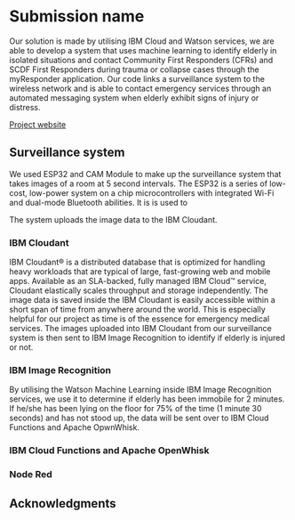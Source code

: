 # Submission name

Our solution is made by utilising IBM Cloud and Watson services, we are able to develop a system that uses machine learning to identify elderly in isolated situations and contact Community First Responders (CFRs) and SCDF First Responders during trauma or collapse cases through the myResponder application. Our code links a surveillance system to the wireless network and is able to contact emergency services through an automated messaging system when elderly exhibit signs of injury or distress.

[Project website](https://github.com/BlueTan/i-m-not-gonna-put-this-in-my-CV)

## Surveillance system
We used ESP32 and CAM Module to make up the surveillance system that takes images of a room at 5 second intervals. The ESP32 is a series of low-cost, low-power system on a chip microcontrollers with integrated Wi-Fi and dual-mode Bluetooth abilities. It is is used to 


The system uploads the image data to the IBM Cloudant.

### IBM Cloudant
IBM Cloudant® is a distributed database that is optimized for handling heavy workloads that are typical of large, fast-growing web and mobile apps. Available as an SLA-backed, fully managed IBM Cloud™ service, Cloudant elastically scales throughput and storage independently. The image data is saved inside the IBM Cloudant is easily accessible within a short span of time from anywhere around the world. This is especially helpful for our project as time is of the essence for emergency medical services. The images uploaded into IBM Cloudant from our surveillance system is then sent to IBM Image Recognition to identify if elderly is injured or not.

### IBM Image Recognition
By utilising the Watson Machine Learning inside IBM Image Recognition services, we use it to determine if elderly has been immobile for 2 minutes. If he/she has been lying on the floor for 75% of the time (1 minute 30 seconds) and has not stood up, the data will be sent over to IBM Cloud Functions and Apache OpwnWhisk.

### IBM Cloud Functions and Apache OpenWhisk

### Node Red



## Acknowledgments
